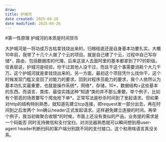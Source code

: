 ```yaml
---
draw:
title: 护城河
date created: 2025-04-26
date modified: 2025-04-26
---
```


#第一性原理  护城河的本质是时间货币

大护城河是一将功成万古枯拿钱烧出来的，归根结底还是自身基本功要扎实。大概10年前，我带了十几个人做了个云的项目。就是自己建了个云，过程中自己写存储*，路由，包括数据库的代理。后来这波人去面阿里的基本都拿到了P7的职级。往表层说，护城河是经验，你干过其他人没干过，而且干这个事需要消耗个大几千万。这个护城河就是拿钱烧出来的。另一方面，最初这个项目凭什么找你干，这个时候发现门槛又变回了对能力的要求。回到对程序员能力的要求，我个人依然认为基本功扎实最重要，也就是操作系统*，网络*，存储，10*，数据结构+这些基本的东西。而语言、类库、最佳实践这种“知道“类的并不那么重要。举个例子，比如有个邪恶的场景要写个爬虫抢下单*。正常写法是秒杀时间到了发起请求。但如果对http的结构特别熟悉，就知道先建立tcp连接，把request发一部分出去，再在时间到之后发两个 Inn确认header正式发起请求。这样避免建立连接的时间。再举个例子，我当初做聚合收银*的时候，市面上还没有类似的产品，业务提的需求是一个码能否 同时支持微信和支付宝扫。对浏览器熟悉就可以瞬间想到用user-agent header判断扫码的客户端分别跳不同的支付接口。这个和用啥语言真没关系。
